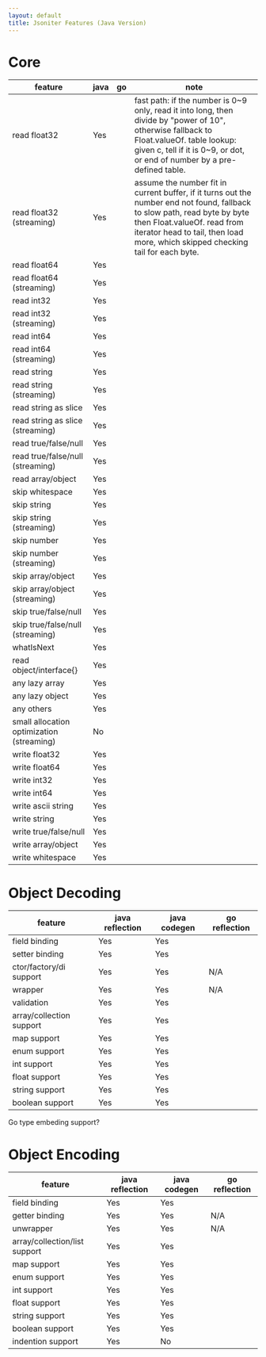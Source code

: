 ```yaml
---
layout: default
title: Jsoniter Features (Java Version)
---
```


# Core

| feature | java | go | note | 
| --- | --- | --- | --- |
| read float32 | Yes |  | fast path: if the number is 0~9 only, read it into long, then divide by "power of 10", otherwise fallback to Float.valueOf. table lookup: given c, tell if it is 0~9, or dot, or end of number by a pre-defined table. |
| read float32 (streaming) | Yes |  | assume the number fit in current buffer, if it turns out the number end not found, fallback to slow path, read byte by byte then Float.valueOf. read from iterator head to tail, then load more, which skipped checking tail for each byte. |
| read float64 | Yes |  |
| read float64 (streaming) | Yes |  |
| read int32 | Yes |  |
| read int32 (streaming) | Yes |  |
| read int64 | Yes |  |
| read int64 (streaming) | Yes |  |
| read string | Yes |  |
| read string (streaming) | Yes |  |
| read string as slice | Yes |  |
| read string as slice (streaming) | Yes |  |
| read true/false/null | Yes |  |
| read true/false/null (streaming) | Yes |  |
| read array/object | Yes |  |
| skip whitespace | Yes |  |
| skip string | Yes |  |
| skip string (streaming) | Yes |  |
| skip number | Yes |  |
| skip number (streaming) | Yes |  |
| skip array/object | Yes |  |
| skip array/object (streaming) | Yes |  |
| skip true/false/null | Yes |  |
| skip true/false/null (streaming) | Yes |  |
| whatIsNext | Yes |  |
| read object/interface{} | Yes |  |
| any lazy array | Yes |  |
| any lazy object | Yes |  |
| any others | Yes |  |
| small allocation optimization (streaming) | No |  |
| write float32 | Yes |  |
| write float64 | Yes |  |
| write int32 | Yes |  |
| write int64 | Yes |  |
| write ascii string | Yes |  |
| write string | Yes |  |
| write true/false/null | Yes |  |
| write array/object | Yes |  |
| write whitespace | Yes |  |

# Object Decoding

| feature | java reflection | java codegen | go reflection |
| --- | --- | --- | --- |
| field binding | Yes | Yes |  |
| setter binding | Yes | Yes |  |
| ctor/factory/di support | Yes | Yes | N/A |
| wrapper | Yes | Yes | N/A |
| validation | Yes | Yes |  |
| array/collection support | Yes | Yes |  |
| map support | Yes | Yes |  |
| enum support | Yes | Yes |  |
| int support | Yes | Yes |  |
| float support | Yes | Yes | |
| string support | Yes | Yes |  |
| boolean support | Yes | Yes |  |

Go type embeding support?

# Object Encoding 

| feature | java reflection | java codegen | go reflection |
| --- | --- | --- | --- |
| field binding | Yes | Yes |  |
| getter binding | Yes | Yes | N/A |
| unwrapper | Yes | Yes | N/A |
| array/collection/list support | Yes | Yes |  |
| map support | Yes | Yes |  |
| enum support | Yes | Yes |  |
| int support | Yes | Yes |  |
| float support | Yes | Yes |  |
| string support | Yes | Yes |  |
| boolean support | Yes | Yes |  |
| indention support | Yes | No |  |
